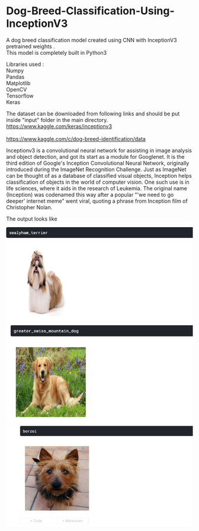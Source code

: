 # Dog-Breed-Classification-Using-InceptionV3
A dog breed classification model created using CNN with InceptionV3 pretrained weights . <br />
This model is completely built in Python3 <br />

Libraries used : <br />
Numpy <br />
Pandas <br />
Matplotlib <br />
OpenCV <br />
Tensorflow <br />
Keras <br />

The dataset can be downloaded from following links and should be put inside "input" folder in the main directory. <br />
https://www.kaggle.com/keras/inceptionv3 <br />  
https://www.kaggle.com/c/dog-breed-identification/data  <br />

Inceptionv3 is a convolutional neural network for assisting in image analysis and object detection, and got its start as a module for Googlenet. It is the third edition of Google's Inception Convolutional Neural Network, originally introduced during the ImageNet Recognition Challenge. Just as ImageNet can be thought of as a database of classified visual objects, Inception helps classification of objects in the world of computer vision. One such use is in life sciences, where it aids in the research of Leukemia. The original name (Inception) was codenamed this way after a popular "'we need to go deeper' internet meme" went viral, quoting a phrase from Inception film of Christopher Nolan.

The output looks like <br />
![Screenshot](dog1.png)
![Screenshot](dog2.png)
![Screenshot](dog3.png)
